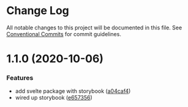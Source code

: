 # Change Log

All notable changes to this project will be documented in this file.
See [Conventional Commits](https://conventionalcommits.org) for commit guidelines.

# 1.1.0 (2020-10-06)

### Features

- add svelte package with storybook ([a04caf4](https://github.com/DesignSystemsEngineer/designsystem/commit/a04caf4835fd22e7b314743965f66a0caf19ea79))
- wired up storybook ([e657356](https://github.com/DesignSystemsEngineer/designsystem/commit/e6573565329aa0cdb6d42f6fdc71d371b829cb6a))
